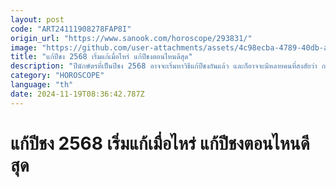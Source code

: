 ```yaml
---
layout: post
code: "ART24111908278FAP8I"
origin_url: "https://www.sanook.com/horoscope/293831/"
image: "https://github.com/user-attachments/assets/4c98ecba-4789-40db-a3d2-a9f27a30269d"
title: "แก้ปีชง 2568 เริ่มแก้เมื่อไหร่ แก้ปีชงตอนไหนดีสุด"
description: "ปีนักษัตรที่เป็นปีชง 2568 อาจจะเริ่มหาวิธีแก้ปีชงกันแล้ว และก็อาจจะมีหลายคนที่สงสัยว่า การแก้ปีชงควรเริ่มต้นเมื่อไหร่ดี? ต้องแก้ปีชง 2568 ตอนไหนถึงจะดี"
category: "HOROSCOPE"
language: "th"
date: 2024-11-19T08:36:42.787Z
---
```


# แก้ปีชง 2568 เริ่มแก้เมื่อไหร่ แก้ปีชงตอนไหนดีสุด